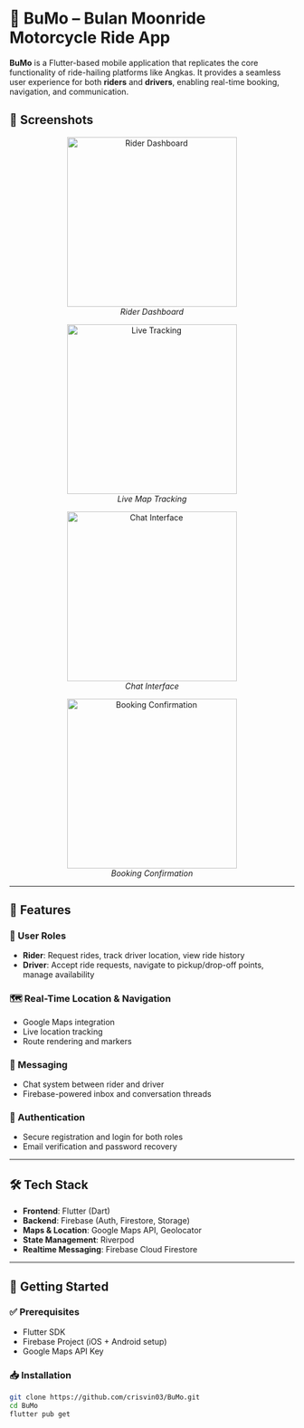 # 🚖 BuMo – Bulan Moonride Motorcycle Ride App

**BuMo** is a Flutter-based mobile application that replicates the core functionality of ride-hailing platforms like Angkas. It provides a seamless user experience for both **riders** and **drivers**, enabling real-time booking, navigation, and communication.
## 📸 Screenshots

<p align="center">
  <img src="assets/BuMo1.png" alt="Rider Dashboard" width="300"/><br/>
  <em>Rider Dashboard</em>
</p>

<p align="center">
  <img src="assets/BuMo2.png" alt="Live Tracking" width="300"/><br/>
  <em>Live Map Tracking</em>
</p>

<p align="center">
  <img src="assets/BuMo3.png" alt="Chat Interface" width="300"/><br/>
  <em>Chat Interface</em>
</p>

<p align="center">
  <img src="assets/BuMo5.png" alt="Booking Confirmation" width="300"/><br/>
  <em>Booking Confirmation</em>
</p>


---

## 🧩 Features

### 👥 User Roles
- **Rider**: Request rides, track driver location, view ride history
- **Driver**: Accept ride requests, navigate to pickup/drop-off points, manage availability

### 🗺 Real-Time Location & Navigation
- Google Maps integration
- Live location tracking
- Route rendering and markers

### 💬 Messaging
- Chat system between rider and driver
- Firebase-powered inbox and conversation threads

### 🔐 Authentication
- Secure registration and login for both roles
- Email verification and password recovery

---

## 🛠 Tech Stack

- **Frontend**: Flutter (Dart)
- **Backend**: Firebase (Auth, Firestore, Storage)
- **Maps & Location**: Google Maps API, Geolocator
- **State Management**: Riverpod
- **Realtime Messaging**: Firebase Cloud Firestore

---

## 🚀 Getting Started

### ✅ Prerequisites
- Flutter SDK
- Firebase Project (iOS + Android setup)
- Google Maps API Key

### 📥 Installation

```bash
git clone https://github.com/crisvin03/BuMo.git
cd BuMo
flutter pub get

